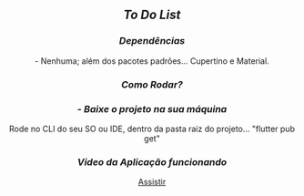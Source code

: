 <div align="center">
    <h2><i>To Do List</i></h2>
</div>

<div align="center">
    <h3><i>Dependências</i></h3>
    <p>- Nenhuma; além dos pacotes padrões... Cupertino e Material.</P>
</div>

<div align="center">
    <h3><i>Como Rodar?</i></h3>
    <h3><i>- Baixe o projeto na sua máquina</i></h3>
    <p>Rode no CLI do seu SO ou IDE, dentro da pasta raiz do projeto... "flutter pub get"</p>
</div>

<div align="center">
    <h3><i>Video da Aplicação funcionando</i></h3>
    
[Assistir](https://youtu.be/Ok5bpsIKN-4)
    
</div>

